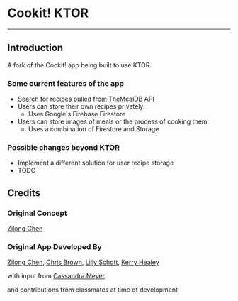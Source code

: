 # Cookit! KTOR

---

## Introduction

A fork of the Cookit! app being built to use KTOR.

### Some current features of the app

* Search for recipes pulled from [TheMealDB API](https://www.themealdb.com/api.php)
* Users can store their own recipes privately.
  * Uses Google's Firebase Firestore
* Users can store images of meals or the process of cooking them.
  * Uses a combination of Firestore and Storage

### Possible changes beyond KTOR

* Implement a different solution for user recipe storage
* TODO


## Credits

### Original Concept
[Zilong Chen](https://github.com/ZLongC)

### Original App Developed By
[Zilong Chen](https://github.com/ZLongC), [Chris Brown](https://github.com/ccbrowndev), [Lilly Schott](https://github.com/schottlw), [Kerry Healey](https://github.com/healeyke)

with input from
[Cassandra Meyer](meyer2c9)

and contributions from classmates at time of development
